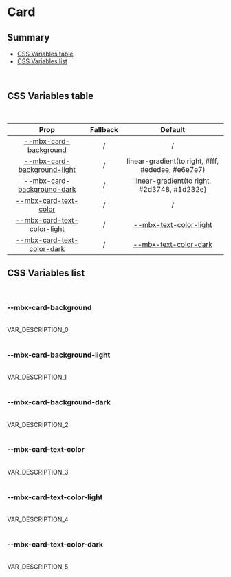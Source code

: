 # Card

## Summary

- [CSS Variables table](#css-variables-table)
- [CSS Variables list](#css-variables-list)

<br>

## CSS Variables table

<br>

| <div style='text-align:center;margin:auto;'>Prop</div> | <div style='text-align:center;margin:auto;'>Fallback</div> | <div style='text-align:center;margin:auto;'>Default</div> |
| ------------------------------------------------------ | ---------------------------------------------------------- | --------------------------------------------------------- |
| <div style='text-align:center;margin:auto;'>[--mbx-card-background](#mbx-card-background)</div> | <div style='text-align:center;margin:auto;'>/</div> | <div style='text-align:center;margin:auto;'>/</div> |
| <div style='text-align:center;margin:auto;'>[--mbx-card-background-light](#mbx-card-background-light)</div> | <div style='text-align:center;margin:auto;'>/</div> | <div style='text-align:center;margin:auto;'>linear-gradient(to right, #fff, #ededee, #e6e7e7)</div> |
| <div style='text-align:center;margin:auto;'>[--mbx-card-background-dark](#mbx-card-background-dark)</div> | <div style='text-align:center;margin:auto;'>/</div> | <div style='text-align:center;margin:auto;'>linear-gradient(to right, #2d3748, #1d232e)</div> |
| <div style='text-align:center;margin:auto;'>[--mbx-card-text-color](#mbx-card-text-color)</div> | <div style='text-align:center;margin:auto;'>/</div> | <div style='text-align:center;margin:auto;'>/</div> |
| <div style='text-align:center;margin:auto;'>[--mbx-card-text-color-light](#mbx-card-text-color-light)</div> | <div style='text-align:center;margin:auto;'>/</div> | <div style='text-align:center;margin:auto;'>[--mbx-text-color-light](global-css-vars.md#mbx-text-color-light)</div> |
| <div style='text-align:center;margin:auto;'>[--mbx-card-text-color-dark](#mbx-card-text-color-dark)</div> | <div style='text-align:center;margin:auto;'>/</div> | <div style='text-align:center;margin:auto;'>[--mbx-text-color-dark](global-css-vars.md#mbx-text-color-dark)</div> |


## CSS Variables list

<br>

### --mbx-card-background

<br>VAR_DESCRIPTION_0<br><br>
### --mbx-card-background-light

<br>VAR_DESCRIPTION_1<br><br>
### --mbx-card-background-dark

<br>VAR_DESCRIPTION_2<br><br>
### --mbx-card-text-color

<br>VAR_DESCRIPTION_3<br><br>
### --mbx-card-text-color-light

<br>VAR_DESCRIPTION_4<br><br>
### --mbx-card-text-color-dark

<br>VAR_DESCRIPTION_5<br><br>

